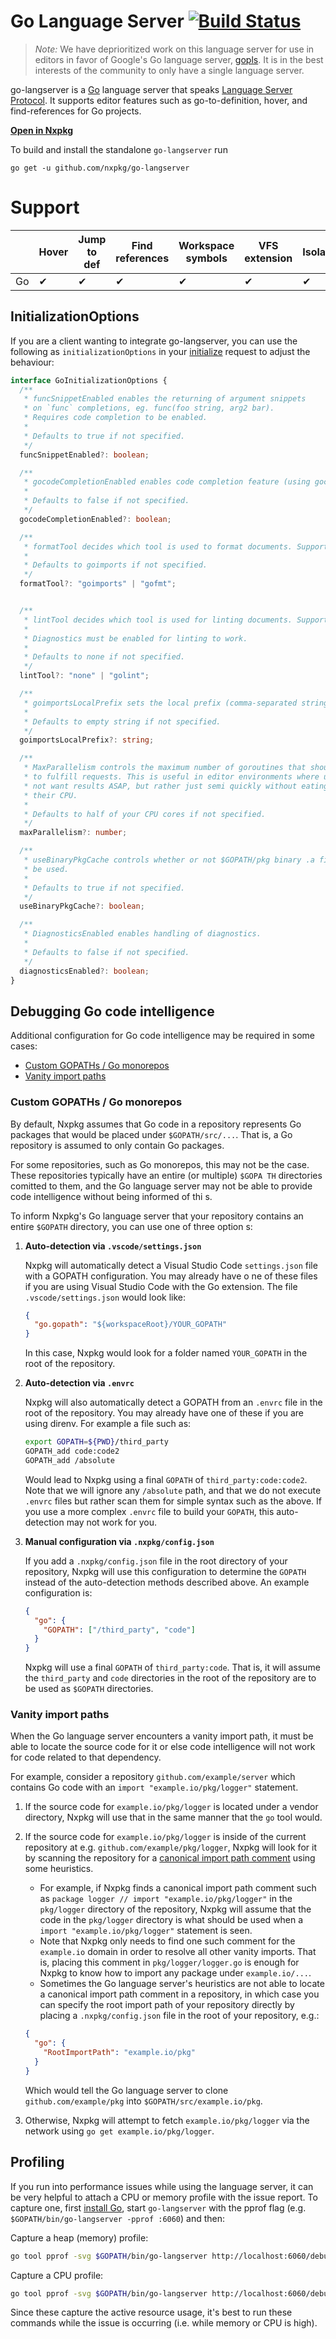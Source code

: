# Go Language Server [![Build Status](https://travis-ci.org/nxpkg/go-langserver.svg)](https://travis-ci.org/nxpkg/go-langserver)

> *Note:* We have deprioritized work on this language server for use in
> editors in favor of Google's Go language server,
> [gopls](https://github.com/golang/tools/tree/master/gopls). It is in the best
> interests of the community to only have a single language server.

go-langserver is a [Go](https://golang.org) language server that
speaks
[Language Server Protocol](https://github.com/Microsoft/language-server-protocol). It
supports editor features such as go-to-definition, hover, and find-references
for Go projects.

[**Open in Nxpkg**](https://nxpkg.com/github.com/nxpkg/go-langserver/-/tree/langserver)

To build and install the standalone `go-langserver` run

```
go get -u github.com/nxpkg/go-langserver
```

# Support

|    | Hover | Jump to def | Find references | Workspace symbols | VFS extension | Isolated | Parallel |
|----|-------|-------------|-----------------|-------------------|---------------|----------|----------|
| Go |   ✔   |      ✔      |        ✔        |         ✔         |       ✔       |     ✔    |     ✔    |

## InitializationOptions

If you are a client wanting to integrate go-langserver, you can use the following as `initializationOptions` in your [initialize](https://microsoft.github.io/language-server-protocol/specification#initialize) request to adjust the behaviour:

```typescript
interface GoInitializationOptions {
  /**
   * funcSnippetEnabled enables the returning of argument snippets
   * on `func` completions, eg. func(foo string, arg2 bar).
   * Requires code completion to be enabled.
   *
   * Defaults to true if not specified.
   */
  funcSnippetEnabled?: boolean;

  /**
   * gocodeCompletionEnabled enables code completion feature (using gocode).
   *
   * Defaults to false if not specified.
   */
  gocodeCompletionEnabled?: boolean;

  /**
   * formatTool decides which tool is used to format documents. Supported: goimports and gofmt.
   *
   * Defaults to goimports if not specified.
   */
  formatTool?: "goimports" | "gofmt";


  /**
   * lintTool decides which tool is used for linting documents. Supported: none and golint
   *
   * Diagnostics must be enabled for linting to work.
   *
   * Defaults to none if not specified.
   */
  lintTool?: "none" | "golint";

  /**
   * goimportsLocalPrefix sets the local prefix (comma-separated string) that goimports will use.
   *
   * Defaults to empty string if not specified.
   */
  goimportsLocalPrefix?: string;

  /**
   * MaxParallelism controls the maximum number of goroutines that should be used
   * to fulfill requests. This is useful in editor environments where users do
   * not want results ASAP, but rather just semi quickly without eating all of
   * their CPU.
   *
   * Defaults to half of your CPU cores if not specified.
   */
  maxParallelism?: number;

  /**
   * useBinaryPkgCache controls whether or not $GOPATH/pkg binary .a files should
   * be used.
   *
   * Defaults to true if not specified.
   */
  useBinaryPkgCache?: boolean;

  /**
   * DiagnosticsEnabled enables handling of diagnostics.
   *
   * Defaults to false if not specified.
   */
  diagnosticsEnabled?: boolean;
}
```

## Debugging Go code intelligence

Additional configuration for Go code intelligence may be required in some cases:

- [Custom GOPATHs / Go monorepos](#custom-gopaths--go-monorepos)
- [Vanity import paths](#vanity-import-paths)

### Custom GOPATHs / Go monorepos

By default, Nxpkg assumes that Go code in a repository represents Go packages that would be placed under `$GOPATH/src/...`. That
is, a Go repository is assumed to only contain Go packages.

For some repositories, such as Go monorepos, this may not be the case. These repositories typically have an entire (or multiple) `$GOPA
TH` directories comitted to them, and the Go language server may not be able to provide code intelligence without being informed of thi
s.

To inform Nxpkg's Go language server that your repository contains an entire `$GOPATH` directory, you can use one of three option
s:

1.  **Auto-detection via `.vscode/settings.json`**

    Nxpkg will automatically detect a Visual Studio Code `settings.json` file with a GOPATH configuration. You may already have o
ne of these files if you are using Visual Studio Code with the Go extension. The file `.vscode/settings.json` would look like:

    ```json
    {
      "go.gopath": "${workspaceRoot}/YOUR_GOPATH"
    }
    ```

    In this case, Nxpkg would look for a folder named `YOUR_GOPATH` in the root of the repository.

2.  **Auto-detection via `.envrc`**

    Nxpkg will also automatically detect a GOPATH from an `.envrc` file in the root of the repository. You may already have one of these if you are using direnv. For example a file such as:

    ```bash
    export GOPATH=${PWD}/third_party
    GOPATH_add code:code2
    GOPATH_add /absolute
    ```

    Would lead to Nxpkg using a final `GOPATH` of `third_party:code:code2`. Note that we will ignore any `/absolute` path, and that we do not execute `.envrc` files but rather scan them for simple syntax such as the above. If you use a more complex `.envrc` file to build your `GOPATH`, this auto-detection may not work for you.

3.  **Manual configuration via `.nxpkg/config.json`**

    If you add a `.nxpkg/config.json` file in the root directory of your repository, Nxpkg will use this configuration to determine the `GOPATH` instead of the auto-detection methods described above. An example configuration is:

    ```json
    {
      "go": {
        "GOPATH": ["/third_party", "code"]
      }
    }
    ```

    Nxpkg will use a final `GOPATH` of `third_party:code`. That is, it will assume the `third_party` and `code` directories in the root of the repository are to be used as `$GOPATH` directories.

### Vanity import paths

When the Go language server encounters a vanity import path, it must be able to locate the source code for it or else code intelligence will not work for code related to that dependency.

For example, consider a repository `github.com/example/server` which contains Go code with an `import "example.io/pkg/logger"` statement.

1.  If the source code for `example.io/pkg/logger` is located under a vendor directory, Nxpkg will use that in the same manner that the `go` tool would.
2.  If the source code for `example.io/pkg/logger` is inside of the current repository at e.g. `github.com/example/pkg/logger`, Nxpkg will look for it by scanning the repository for a [canonical import path comment](https://golang.org/doc/go1.4#canonicalimports) using some heuristics.

    - For example, if Nxpkg finds a canonical import path comment such as `package logger // import "example.io/pkg/logger"` in the `pkg/logger` directory of the repository, Nxpkg will assume that the code in the `pkg/logger` directory is what should be used when a `import "example.io/pkg/logger"` statement is seen.
    - Note that Nxpkg only needs to find one such comment for the `example.io` domain in order to resolve all other vanity imports. That is, placing this comment in `pkg/logger/logger.go` is enough for Nxpkg to know how to import any package under `example.io/...`.
    - Sometimes the Go language server's heuristics are not able to locate a canonical import path comment in a repository, in which case you can specify the root import path of your repository directly by placing a `.nxpkg/config.json` file in the root of your repository, e.g.:

    ```json
    {
      "go": {
        "RootImportPath": "example.io/pkg"
      }
    }
    ```

    Which would tell the Go language server to clone `github.com/example/pkg` into `$GOPATH/src/example.io/pkg`.

3.  Otherwise, Nxpkg will attempt to fetch `example.io/pkg/logger` via the network using `go get example.io/pkg/logger`.

## Profiling

If you run into performance issues while using the language server, it can be very helpful to attach a CPU or memory profile with the issue report. To capture one, first [install Go](https://golang.org/doc/install), start `go-langserver` with the pprof flag (e.g. `$GOPATH/bin/go-langserver -pprof :6060`) and then:

Capture a heap (memory) profile:

```bash
go tool pprof -svg $GOPATH/bin/go-langserver http://localhost:6060/debug/pprof/heap > heap.svg
```

Capture a CPU profile:

```bash
go tool pprof -svg $GOPATH/bin/go-langserver http://localhost:6060/debug/pprof/profile > cpu.svg
```

Since these capture the active resource usage, it's best to run these commands while the issue is occurring (i.e. while memory or CPU is high).
